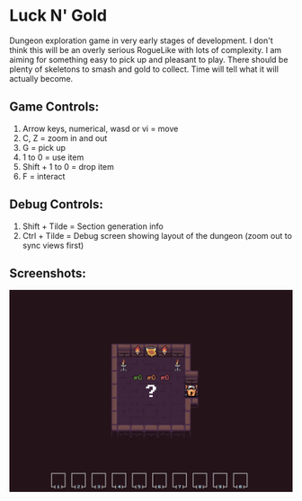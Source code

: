 # Luck N' Gold
Dungeon exploration game in very early stages of development. I don't think this will be an overly serious RogueLike with lots of complexity. I am aiming for something easy to pick up and pleasant to play. There should be plenty of skeletons to smash and gold to collect. Time will tell what it will actually become.

## Game Controls:
1. Arrow keys, numerical, wasd or vi = move
2. C, Z = zoom in and out
3. G = pick up
4. 1 to 0 = use item
5. Shift + 1 to 0 = drop item
6. F = interact

## Debug Controls:
1. Shift + Tilde = Section generation info
1. Ctrl + Tilde = Debug screen showing layout of the dungeon (zoom out to sync views first)

## Screenshots:

<p align="center" style="margin-bottom: 0px !important;">
  <img width="800" src="/Screenshots/Gameplay.png" alt="Gameplay" align="center">
</p>
